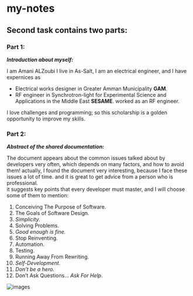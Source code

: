 # my-notes
## Second task contains two parts:
### **Part 1:**
**_Introduction about myself:_**

I am Amani ALZoubi
I live in As-Salt, I am an electrical engineer, and I have expernices as 
* Electrical works designer in Greater Amman Municipality **GAM**.
* RF engineer in Synchrotron-light for Experimental Science and Applications in the Middle East **SESAME**.
worked as an RF engineer.

I love challenges and programming; so this scholarship is a golden opportunity to improve my skills.
### **Part 2:**
**_Abstract of the shared documentation:_**


The document appears about the common issues talked about by developers very often, which depends on many factors, and how to avoid them!
actually, I found the document very interesting, because I face these issues a lot of time. and it is great to get advice from a person who is professional.  
it suggests key points that every developer must master, and I will choose some of them to mention:
1. Conceiving The Purpose of Software.
2. The Goals of Software Design.
3. _Simplicity._
4. Solving Problems.
5. _Good enough is fine._
6. Stop Reinventing.
7. Automation.
8. Testing.
9. Running Away From Rewriting.
10. _Self-Development._
11. _Don’t be a hero._
12. Don’t Ask Questions… _Ask For Help_.

![images](./images/download.png)
